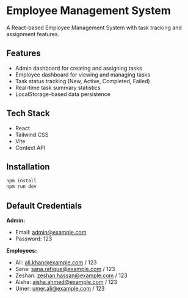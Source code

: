 # Employee Management System

A React-based Employee Management System with task tracking and assignment features.

## Features
- Admin dashboard for creating and assigning tasks
- Employee dashboard for viewing and managing tasks
- Task status tracking (New, Active, Completed, Failed)
- Real-time task summary statistics
- LocalStorage-based data persistence

## Tech Stack
- React
- Tailwind CSS
- Vite
- Context API

## Installation
```bash
npm install
npm run dev
```

## Default Credentials

**Admin:**
- Email: admin@example.com
- Password: 123

**Employees:**
- Ali: ali.khan@example.com / 123
- Sana: sana.rafique@example.com / 123
- Zeshan: zeshan.hassan@example.com / 123
- Aisha: aisha.ahmed@example.com / 123
- Umer: umer.ali@example.com / 123
